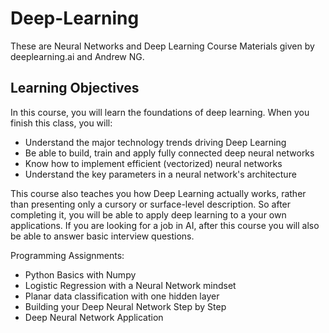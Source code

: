 # Deep-Learning

These are Neural Networks and Deep Learning Course Materials given by deeplearning.ai and Andrew NG.

## Learning Objectives

In this course, you will learn the foundations of deep learning. When you finish this class, you will:

- Understand the major technology trends driving Deep Learning
- Be able to build, train and apply fully connected deep neural networks
- Know how to implement efficient (vectorized) neural networks
- Understand the key parameters in a neural network's architecture

This course also teaches you how Deep Learning actually works, rather than presenting only a cursory or surface-level description. So after completing it, you will be able to apply deep learning to a your own applications. If you are looking for a job in AI, after this course you will also be able to answer basic interview questions.

Programming Assignments:

- Python Basics with Numpy
- Logistic Regression with a Neural Network mindset
- Planar data classification with one hidden layer
- Building your Deep Neural Network Step by Step 
- Deep Neural Network Application

